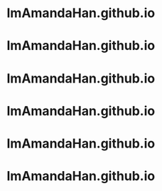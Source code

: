 # ImAmandaHan.github.io
# ImAmandaHan.github.io
# ImAmandaHan.github.io
# ImAmandaHan.github.io
# ImAmandaHan.github.io
# ImAmandaHan.github.io
